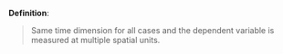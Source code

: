 **Definition**:
>Same time dimension for all cases and the dependent variable is measured at multiple spatial units.

